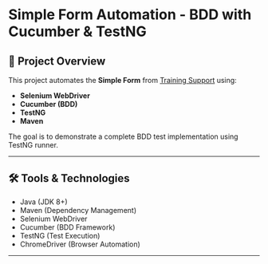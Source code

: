 
# Simple Form Automation - BDD with Cucumber & TestNG

## 📌 Project Overview
This project automates the **Simple Form** from [Training Support](https://v1.training-support.net/selenium/simple-form) using:

- **Selenium WebDriver**
- **Cucumber (BDD)**
- **TestNG**
- **Maven**

The goal is to demonstrate a complete BDD test implementation using TestNG runner.

---

## 🛠 Tools & Technologies
- Java (JDK 8+)
- Maven (Dependency Management)
- Selenium WebDriver
- Cucumber (BDD Framework)
- TestNG (Test Execution)
- ChromeDriver (Browser Automation)

---


